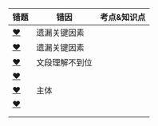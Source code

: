 







| 错题                                                         | 错因           | 考点&知识点 |
| ------------------------------------------------------------ | -------------- | ----------- |
| [❤](http://v.huatu.com/tiku/searchquestion?keyword=代币管理制&isRecommend=0&isHistory=0) | 遗漏关键因素   |             |
| [❤](http://v.huatu.com/tiku/searchquestion?keyword=虚拟人力资源管理&isRecommend=0&isHistory=0) | 遗漏关键因素   |             |
| [❤](http://v.huatu.com/tiku/searchquestion?keyword=积极权利&isRecommend=0&isHistory=0) | 文段理解不到位 |             |
| [❤](http://v.huatu.com/tiku/searchquestion?keyword=反向形成，是指对内心难以接受的观念或情感以相反的态度、行为表现出来。&isRecommend=0&isHistory=0) |                |             |
| [❤](http://v.huatu.com/tiku/searchquestion?keyword=某市政府网站开通市民专栏，就民生问题回答市民的提问&isRecommend=0&isHistory=0) | 主体           |             |
| [❤](http://v.huatu.com/tiku/searchquestion?keyword=近年来，越来越多的外国人对中国文化感兴趣，纷纷来中国学习汉语&isRecommend=0&isHistory=0) |                |             |
|                                                              |                |             |
|                                                              |                |             |

